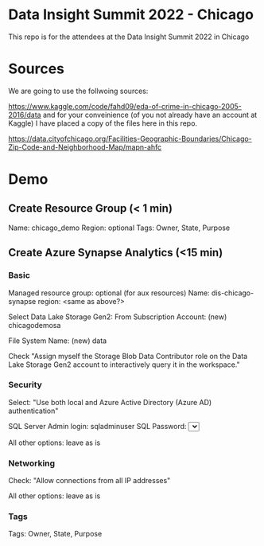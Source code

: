 # Data Insight Summit 2022 - Chicago
This repo is for the attendees at the Data Insight Summit 2022 in Chicago

# Sources
We are going to use the follwoing sources:

https://www.kaggle.com/code/fahd09/eda-of-crime-in-chicago-2005-2016/data
and for your conveinience (of you not already have an account at Kaggle) I have placed a copy of the files here in this repo.

https://data.cityofchicago.org/Facilities-Geographic-Boundaries/Chicago-Zip-Code-and-Neighborhood-Map/mapn-ahfc


# Demo
## Create Resource Group (< 1 min)
Name: chicago_demo
Region: optional
Tags: Owner, State, Purpose

## Create Azure Synapse Analytics (<15 min)

  ### Basic
Managed resource group: optional (for aux resources)
Name: dis-chicago-synapse
region: <same as above?>

Select Data Lake Storage Gen2: From Subscription
Account: (new) chicagodemosa

File System Name: (new) data

Check "Assign myself the Storage Blob Data Contributor role on the Data Lake Storage Gen2 account to interactively query it in the workspace."

  ### Security

Select: "Use both local and Azure Active Directory (Azure AD) authentication"

SQL Server Admin login: sqladminuser
SQL Password: <select fitting password>

All other options: leave as is

  ### Networking

Check: "Allow connections from all IP addresses"

All other options: leave as is

### Tags
Tags: Owner, State, Purpose

